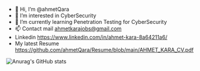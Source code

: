- 👋 Hi, I’m @ahmetQara
- 👀 I’m interested in CyberSecurity
- 🌱 I’m currently learning Penetration Testing for CyberSecurity
- 📫 Contact mail ahmetkarajobs@gmail.com
- Linkedin https://www.linkedin.com/in/ahmet-kara-8a64211a6/
- My latest Resume https://github.com/ahmetQara/Resume/blob/main/AHMET_KARA_CV.pdf

![Anurag's GitHub stats](https://github-readme-stats.vercel.app/api?username=ahmetQara)
<!---
ahmetQara/ahmetQara is a ✨ special ✨ repository because its `README.md` (this file) appears on your GitHub profile.
You can click the Preview link to take a look at your changes.
--->

